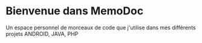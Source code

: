 # Bienvenue dans MemoDoc

Un espace personnel de morceaux de code que j'utilise dans mes différents projets ANDROID, JAVA, PHP
